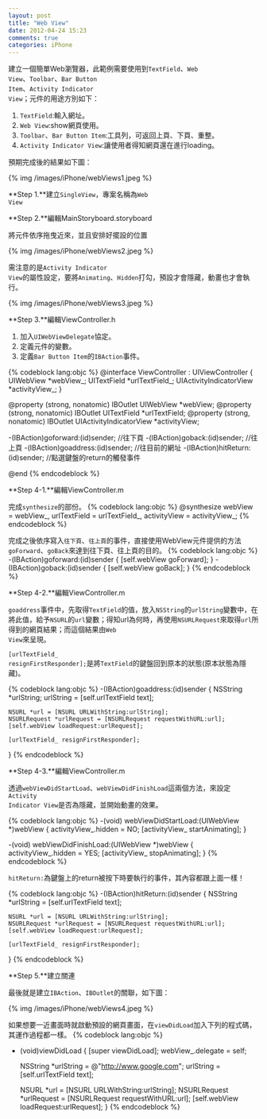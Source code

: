 ```yaml
---
layout: post
title: "Web View"
date: 2012-04-24 15:23
comments: true
categories: iPhone
---
```

建立一個簡單Web瀏覽器，此範例需要使用到<code>TextField</code>、<code>Web View</code>、<code>Toolbar</code>、<code>Bar Button Item</code>、<code>Activity Indicator View</code>；元件的用途方別如下：

<ol>
<li><code>TextField</code>:輸入網址。</li>
<li><code>Web View</code>:show網頁使用。</li>
<li><code>Toolbar</code>、<code>Bar Button Item</code>:工具列，可返回上頁、下頁、重整。</li>
<li><code>Activity Indicator View</code>:讓使用者得知網頁還在進行loading。</li>
</ol>

<!-- more -->

預期完成後的結果如下圖：

{% img /images/iPhone/webViews1.jpeg %}

**Step 1.**建立<code>SingleView</code>，專案名稱為<code>Web View</code>

**Step 2.**編輯MainStoryboard.storyboard

將元件依序拖曳近來，並且安排好擺設的位置

{% img /images/iPhone/webViews2.jpeg %}

需注意的是<code>Activity Indicator View</code>的屬性設定，要將<code>Animating</code>、<code>Hidden</code>打勾，預設才會隱藏，動畫也才會執行。

{% img /images/iPhone/webViews3.jpeg %}

**Step 3.**編輯ViewController.h

<ol>
<li>加入<code>UIWebViewDelegate</code>協定。</li>
<li>定義元件的變數。</li>
<li>定義<code>Bar Button Item</code>的<code>IBAction</code>事件。</li>
</ol>

{% codeblock lang:objc %}
@interface ViewController : UIViewController<UIWebViewDelegate>
{
    UIWebView *webView_;
    UITextField *urlTextField_;
    UIActivityIndicatorView *activityView_;
}

@property (strong, nonatomic) IBOutlet UIWebView *webView;
@property (strong, nonatomic) IBOutlet UITextField *urlTextField;
@property (strong, nonatomic) IBOutlet UIActivityIndicatorView *activityView;

-(IBAction)goforward:(id)sender; //往下頁
-(IBAction)goback:(id)sender;    //往上頁
-(IBAction)goaddress:(id)sender; //往目前的網址
-(IBAction)hitReturn:(id)sender; //點選鍵盤的return的觸發事件

@end
{% endcodeblock %}

**Step 4-1.**編輯ViewController.m

完成<code>synthesize</code>的部份。
{% codeblock lang:objc %}
@synthesize webView = webView_, urlTextField = urlTextField_, activityView = activityView_;
{% endcodeblock %}

完成之後依序寫入<code>往下頁</code>、<code>往上頁</code>的事件，直接使用WebView元件提供的方法<code>goForward</code>、<code>goBack</code>來達到往下頁、往上頁的目的。
{% codeblock lang:objc %}
-(IBAction)goforward:(id)sender
{
    [self.webView goForward];
}
-(IBAction)goback:(id)sender
{
    [self.webView goBack];
}
{% endcodeblock %}

**Step 4-2.**編輯ViewController.m

<code>goaddress</code>事件中，先取得<code>TextField</code>的值，放入<code>NSString</code>的<code>urlString</code>變數中，在將此值，給予<code>NSURL</code>的<code>url</code>變數；得知url為何時，再使用<code>NSURLRequest</code>來取得<code>url</code>所得到的網頁結果；而這個結果由<code>Web View</code>來呈現。

<code>[urlTextField_ resignFirstResponder];</code>是將<code>TextField</code>的鍵盤回到原本的狀態(原本狀態為隱藏)。

{% codeblock lang:objc %}
-(IBAction)goaddress:(id)sender
{
    NSString *urlString;
    urlString = [self.urlTextField text];
    
    NSURL *url = [NSURL URLWithString:urlString];
    NSURLRequest *urlRequest = [NSURLRequest requestWithURL:url];
    [self.webView loadRequest:urlRequest];
    
    [urlTextField_ resignFirstResponder];
}
{% endcodeblock %}

**Step 4-3.**編輯ViewController.m

透過<code>webViewDidStartLoad</code>、<code>webViewDidFinishLoad</code>這兩個方法，來設定<code>Activity Indicator View</code>是否為隱藏，並開始動畫的效果。

{% codeblock lang:objc %}
-(void) webViewDidStartLoad:(UIWebView *)webView
{
    activityView_.hidden = NO;
    [activityView_ startAnimating];
}

-(void) webViewDidFinishLoad:(UIWebView *)webView
{
    activityView_.hidden = YES;
    [activityView_ stopAnimating];
}
{% endcodeblock %}

<code>hitReturn:</code>為鍵盤上的return被按下時要執行的事件，其內容都跟上面一樣！

{% codeblock lang:objc %}
-(IBAction)hitReturn:(id)sender
{
    NSString *urlString = [self.urlTextField text];
    
    NSURL *url = [NSURL URLWithString:urlString];
    NSURLRequest *urlRequest = [NSURLRequest requestWithURL:url];
    [self.webView loadRequest:urlRequest];
    
    [urlTextField_ resignFirstResponder];
}
{% endcodeblock %}

**Step 5.**建立關連

最後就是建立<code>IBAction</code>、<code>IBOutlet</code>的關聯，如下圖：

{% img /images/iPhone/webViews4.jpeg %}

如果想要一近畫面時就啟動預設的網頁畫面，在<code>viewDidLoad</code>加入下列的程式碼，其運作過程都一樣。
{% codeblock lang:objc %}
- (void)viewDidLoad
{
    [super viewDidLoad];
    webView_.delegate = self;
    
    NSString *urlString = @"http://www.google.com";
    urlString = [self.urlTextField text];
    
    NSURL *url = [NSURL URLWithString:urlString];
    NSURLRequest *urlRequest = [NSURLRequest requestWithURL:url];
    [self.webView loadRequest:urlRequest];
}
{% endcodeblock %}